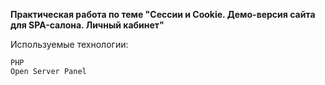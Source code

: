 <strong>Практическая работа по теме "Сессии и Cookie. Демо-версия сайта для SPA-салона. Личный кабинет"</strong>

Используемые технологии:

    PHP
    Open Server Panel

